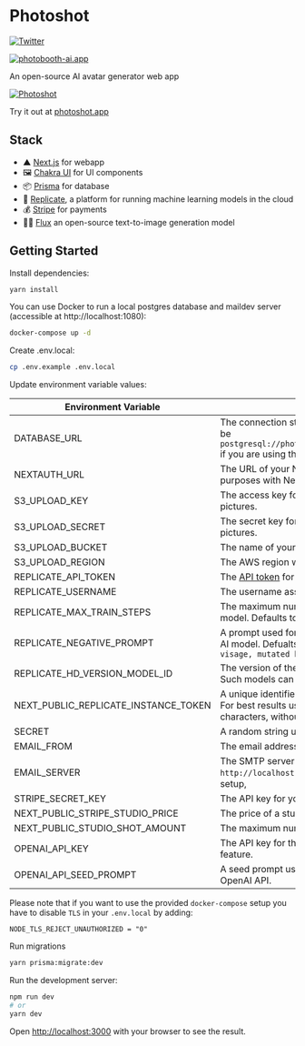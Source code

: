 # Photoshot

[![Twitter](https://img.shields.io/twitter/url/https/twitter.com/photoshot_ai.svg?style=social&label=Follow%20%40photoshot_ai)](https://twitter.com/photoshot_ai)

[![photobooth-ai.app](https://github.com/baptadn/photoshot/assets/1102595/3636614d-67f3-45a8-8c11-4b9271540725)](https://photobooth-ai.app/)

An open-source AI avatar generator web app

[![Photoshot](https://photoshot.app/og-cover.jpg)
](https://user-images.githubusercontent.com/1102595/206658000-d349ef06-e4f2-4626-9deb-6c8a246f7553.mp4)

Try it out at [photoshot.app](https://photoshot.app)

## Stack

- ▲ [Next.js](https://nextjs.org/) for webapp
- 🖼 [Chakra UI](https://chakra-ui.com/) for UI components
- 📦 [Prisma](https://www.prisma.io/) for database
- 🧠 [Replicate](https://replicate.com/), a platform for running machine learning models in the cloud
- 💰 [Stripe](https://stripe.com/) for payments
- 👩‍🎨 [Flux](https://blackforestlabs.ai/) an open-source text-to-image generation model

## Getting Started

Install dependencies:

```bash
yarn install
```

You can use Docker to run a local postgres database and maildev server (accessible at http://localhost:1080):

```bash
docker-compose up -d
```

Create .env.local:

```bash
cp .env.example .env.local
```

Update environment variable values:

| Environment Variable                 | Explanation                                                                                                                                                            |
| ------------------------------------ | ---------------------------------------------------------------------------------------------------------------------------------------------------------------------- |
| DATABASE_URL                         | The connection string for your PostgreSQL database. It will be `postgresql://photoshot:photoshot@localhost:5432/photoshot` if you are using the provided docket setup. |
| NEXTAUTH_URL                         | The URL of your Next.js application, used for authentication purposes with NextAuth.js.                                                                                |
| S3_UPLOAD_KEY                        | The access key for your AWS S3 bucket used for storing pictures.                                                                                                       |
| S3_UPLOAD_SECRET                     | The secret key for your AWS S3 bucket used for storing pictures.                                                                                                       |
| S3_UPLOAD_BUCKET                     | The name of your AWS S3 bucket used for storing pictures.                                                                                                              |
| S3_UPLOAD_REGION                     | The AWS region where your S3 bucket is located.                                                                                                                        |
| REPLICATE_API_TOKEN                  | The [API token](https://replicate.com/account) for Replicate.                                                                                                          |
| REPLICATE_USERNAME                   | The username associated with your Replicate account.                                                                                                                   |
| REPLICATE_MAX_TRAIN_STEPS            | The maximum number of training steps for the Dreambooth AI model. Defaults to `3000`.                                                                                  |
| REPLICATE_NEGATIVE_PROMPT            | A prompt used for negative training examples in the Replicate AI model. Defualts to `cropped face, cover face, cover visage, mutated hands`                            |
| REPLICATE_HD_VERSION_MODEL_ID        | The version of the model for upscaling the generated images. Such models can be browsed [here](https://replicate.com/collections/super-resolution)                     |
| NEXT_PUBLIC_REPLICATE_INSTANCE_TOKEN | A unique identifier for the training data. It can be any string. For best results use an identifier containing three Unicode characters, without spaces e.g. `cjw`     |
| SECRET                               | A random string used for NextAuth.js authentication.                                                                                                                   |
| EMAIL_FROM                           | The email address from which emails will be sent.                                                                                                                      |
| EMAIL_SERVER                         | The SMTP server URL used for sending emails. It will be `http://localhost:25` if you are using the provided docker setup,                                              |
| STRIPE_SECRET_KEY                    | The API key for your Stripe account.                                                                                                                                   |
| NEXT_PUBLIC_STRIPE_STUDIO_PRICE      | The price of a studio in cents (e.g., 1000 = $10).                                                                                                                     |
| NEXT_PUBLIC_STUDIO_SHOT_AMOUNT       | The maximum number of shots allowed per studio.                                                                                                                        |
| OPENAI_API_KEY                       | The API key for the OpenAI API, used for the prompt wizard feature.                                                                                                    |
| OPENAI_API_SEED_PROMPT               | A seed prompt used for generating style prompts using the OpenAI API.                                                                                                  |

Please note that if you want to use the provided `docker-compose` setup you have to disable `TLS` in your `.env.local` by adding:

```
NODE_TLS_REJECT_UNAUTHORIZED = "0"
```

Run migrations

```bash
yarn prisma:migrate:dev
```

Run the development server:

```bash
npm run dev
# or
yarn dev
```

Open [http://localhost:3000](http://localhost:3000) with your browser to see the result.

